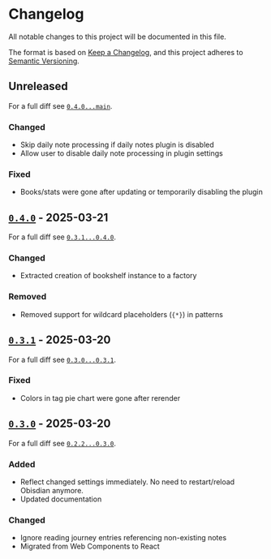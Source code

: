 # Changelog

All notable changes to this project will be documented in this file.

The format is based on [Keep a Changelog](https://keepachangelog.com/en/1.1.0/),
and this project adheres to [Semantic Versioning](https://semver.org/spec/v2.0.0.html).

## Unreleased

For a full diff see [`0.4.0...main`][0.4.0...main].

### Changed

- Skip daily note processing if daily notes plugin is disabled
- Allow user to disable daily note processing in plugin settings

### Fixed

- Books/stats were gone after updating or temporarily disabling the plugin

## [`0.4.0`][0.4.0] - 2025-03-21

For a full diff see [`0.3.1...0.4.0`][0.3.1...0.4.0].

### Changed

- Extracted creation of bookshelf instance to a factory

### Removed

- Removed support for wildcard placeholders (`{*}`) in patterns

## [`0.3.1`][0.3.1] - 2025-03-20

For a full diff see [`0.3.0...0.3.1`][0.3.0...0.3.1].

### Fixed

- Colors in tag pie chart were gone after rerender

## [`0.3.0`][0.3.0] - 2025-03-20

For a full diff see [`0.2.2...0.3.0`][0.2.2...0.3.0].

### Added

- Reflect changed settings immediately. No need to restart/reload Obisdian anymore.
- Updated documentation

### Changed

- Ignore reading journey entries referencing non-existing notes
- Migrated from Web Components to React

[0.3.0]: https://github.com/weph/obsidian-bookshelf/releases/tag/0.3.0
[0.3.1]: https://github.com/weph/obsidian-bookshelf/releases/tag/0.3.1
[0.4.0]: https://github.com/weph/obsidian-bookshelf/releases/tag/0.4.0
[0.2.2...0.3.0]: https://github.com/weph/obsidian-bookshelf/compare/0.2.2...0.3.0
[0.3.0...0.3.1]: https://github.com/weph/obsidian-bookshelf/compare/0.3.0...0.3.1
[0.3.1...0.4.0]: https://github.com/weph/obsidian-bookshelf/compare/0.3.1...0.4.0
[0.4.0...main]: https://github.com/weph/obsidian-bookshelf/compare/0.4.0...main
